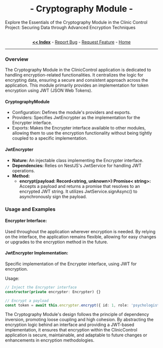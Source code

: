 <br/>
<p align="center">
  <h1 align="center"> - Cryptography Module -</h3>
   Explore the Essentials of the Cryptography Module in the Clinic Control Project: Securing Data through Advanced Encryption Techniques
  <p align="center">
  <br/>
    <a href="https://github.com/ItaloRAmaral/cliniccontrol/tree/main/docs"><strong><< Index</strong></a>
    -
    <a href="https://github.com/italoRAmaral/cliniccontrol/issues">Report Bug</a>
    -
    <a href="https://github.com/italoRAmaral/cliniccontrol/issues">Request Feature</a>
    -
    <a href="https://github.com/ItaloRAmaral/cliniccontrol">Home</a>
  </p>
</p>

---

### Overview

The Cryptography Module in the ClinicControl application is dedicated to handling encryption-related functionalities. It centralizes the logic for encrypting data, ensuring a secure and consistent approach across the application. This module primarily provides an implementation for token encryption using JWT (JSON Web Tokens).

#### CryptographyModule

- Configuration: Defines the module's providers and exports.
- Providers: Specifies JwtEncrypter as the implementation for the Encrypter interface.
- Exports: Makes the Encrypter interface available to other modules, allowing them to use the encryption functionality without being tightly coupled to a specific implementation.

#### JwtEncrypter

- **Nature:** An injectable class implementing the Encrypter interface.
- **Dependencies:** Relies on NestJS's JwtService for handling JWT operations.
- **Method:**
  - **encrypt(payload: Record<string, unknown>):Promise< string>:** Accepts a payload and returns a promise that resolves to an encrypted JWT string. It utilizes JwtService.signAsync() to asynchronously sign the payload.

### Usage and Examples

#### Encrypter Interface:

Used throughout the application wherever encryption is needed. By relying on the interface, the application remains flexible, allowing for easy changes or upgrades to the encryption method in the future.

#### JwtEncrypter Implementation:

Specific implementation of the Encrypter interface, using JWT for encryption.

Usage:

```ts
// Inject the Encrypter interface
constructor(private encrypter: Encrypter) {}

// Encrypt a payload
const token = await this.encrypter.encrypt({ id: 1, role: 'psychologist' });
```

The Cryptography Module's design follows the principle of dependency inversion, promoting loose coupling and high cohesion. By abstracting the encryption logic behind an interface and providing a JWT-based implementation, it ensures that encryption within the ClinicControl application is secure, maintainable, and adaptable to future changes or enhancements in encryption methodologies.
